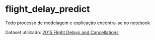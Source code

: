 # flight_delay_predict
Todo processo de modelagem e explicação encontra-se no notebook


Dataset utilizado: [2015 Flight Delays and Cancellations](https://www.kaggle.com/datasets/usdot/flight-delays/data?select=airports.csv)
